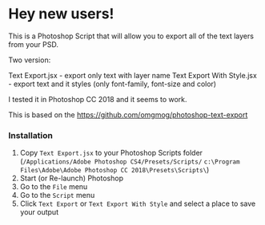 # Hey new users!

This is a Photoshop Script that will allow you to export all of the text layers from your PSD. 

Two version: 

Text Export.jsx - export only text with layer name 
Text Export With Style.jsx - export text and it styles (only font-family, font-size and color) 

I tested it in Photoshop CC 2018 and it seems to work.

This is based on the https://github.com/omgmog/photoshop-text-export

### Installation

1. Copy `Text Export.jsx` to your Photoshop Scripts folder (`/Applications/Adobe Photoshop CS4/Presets/Scripts/` `c:\Program Files\Adobe\Adobe Photoshop CC 2018\Presets\Scripts\`)
2. Start (or Re-launch) Photoshop
3. Go to the `File` menu
4. Go to the `Script` menu
5. Click `Text Export` or `Text Export With Style` and select a place to save your output
